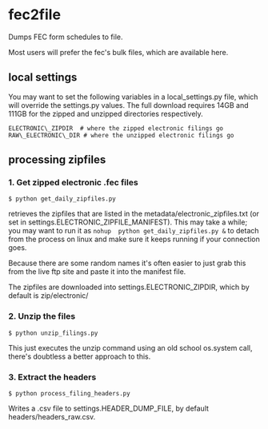 # fec2file

Dumps FEC form schedules to file.

Most users will prefer the fec's bulk files, which are available here. 

## local settings

You may want to set the following variables in a local\_settings.py file, which will override the settings.py values. The full download requires 14GB and 111GB for the zipped and unzipped directories respectively. 

	ELECTRONIC\_ZIPDIR  # where the zipped electronic filings go
	RAW\_ELECTRONIC\_DIR # where the unzipped electronic filings go


## processing zipfiles

### 1. Get zipped electronic .fec files 

`$ python get_daily_zipfiles.py`

retrieves the zipfiles that are listed in the metadata/electronic\_zipfiles.txt (or set in settings.ELECTRONIC\_ZIPFILE\_MANIFEST). This may take a while; you may want to run it as `nohup  python get_daily_zipfiles.py &` to detach from the process on linux and make sure it keeps running if your connection goes. 

Because there are some random names it's often easier to just grab this from the live ftp site and paste it into the manifest file. 

The zipfiles are downloaded into settings.ELECTRONIC\_ZIPDIR, which by default is zip/electronic/

### 2. Unzip the files

`$ python unzip_filings.py`

This just executes the unzip command using an old school os.system call, there's doubtless a better approach to this. 

### 3. Extract the headers

`$ python process_filing_headers.py`

Writes a .csv file to settings.HEADER\_DUMP\_FILE, by default headers/headers\_raw.csv. 

